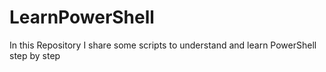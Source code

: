 # LearnPowerShell
In this Repository I share some scripts to understand and learn PowerShell step by step
